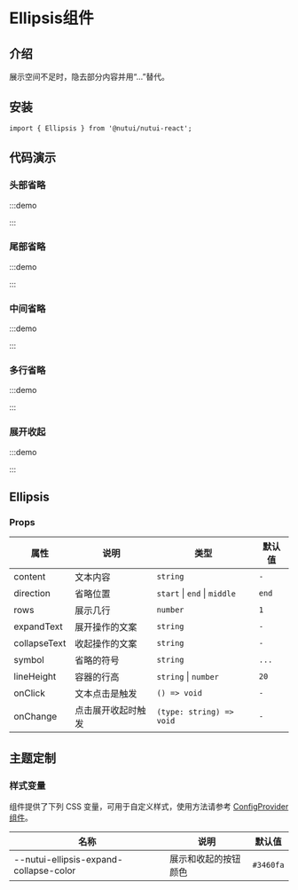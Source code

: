 # Ellipsis组件

## 介绍

展示空间不足时，隐去部分内容并用“...”替代。

## 安装

```tsx
import { Ellipsis } from '@nutui/nutui-react';
```

## 代码演示

### 头部省略

:::demo

<CodeBlock src='h5/demo1.tsx'></CodeBlock>

:::

### 尾部省略

:::demo

<CodeBlock src='h5/demo2.tsx'></CodeBlock>

:::

### 中间省略

:::demo

<CodeBlock src='h5/demo3.tsx'></CodeBlock>

:::

### 多行省略

:::demo

<CodeBlock src='h5/demo4.tsx'></CodeBlock>

:::

### 展开收起

:::demo

<CodeBlock src='h5/demo5.tsx'></CodeBlock>

:::

## Ellipsis

### Props

| 属性 | 说明 | 类型 | 默认值 |
| --- | --- | --- | --- |
| content | 文本内容 | `string` | `-` |
| direction | 省略位置 | `start` \| `end` \| `middle`  | `end` |
| rows | 展示几行 | `number` | `1` |
| expandText | 展开操作的文案 | `string` | `-` |
| collapseText | 收起操作的文案 | `string` | `-` |
| symbol | 省略的符号 | `string` | `...` |
| lineHeight | 容器的行高 | `string` \| `number`  | `20` |
| onClick | 文本点击是触发 | `() => void` | `-` |
| onChange | 点击展开收起时触发 | `(type: string) => void` | `-` |

## 主题定制

### 样式变量

组件提供了下列 CSS 变量，可用于自定义样式，使用方法请参考 [ConfigProvider 组件](#/zh-CN/component/configprovider)。

| 名称 | 说明 | 默认值 |
| --- | --- | --- |
| \--nutui-ellipsis-expand-collapse-color | 展示和收起的按钮颜色 | `#3460fa` |